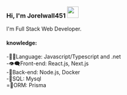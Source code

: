 ### Hi, I'm Jorelwall451 <img src="https://media.giphy.com/media/hvRJCLFzcasrR4ia7z/giphy.gif" width="30" >

I'm Full Stack Web Developer.

#### knowledge:

-👨‍💻Language: Javascript/Typescript and .net   
-👁‍🗨Front-end: React.js, Next.js   
-🔧Back-end: Node.js, Docker   
-📅SQL: Mysql   
=📅ORM: Prisma   
